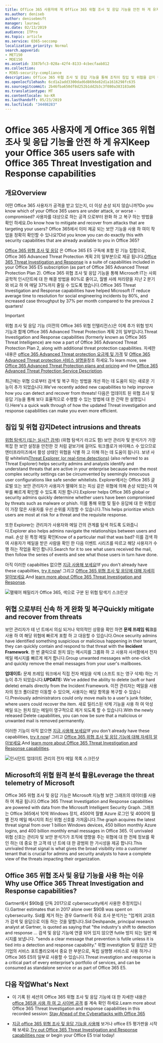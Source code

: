 ```yaml
---
title: Office 365 사용자에 게 Office 365 위협 조사 및 응답 기능을 안전 하 게 유지
ms.author: deniseb
author: denisebmsft
manager: laurawi
ms.date: 02/13/2019
audience: ITPro
ms.topic: article
ms.service: O365-seccomp
localization_priority: Normal
search.appverid:
- MET150
- MOE150
ms.assetid: 3387bfc3-028a-42f4-8133-4cbecfaab812
ms.collection:
- M365-security-compliance
description: Office 365 위협 조사 및 응답 기능을 통해 조직이 침입 및 위협을 감지 하 고 위협 으로부터 신속 하 게 완화 및 복구할 수 있는 방법을 알아봅니다.
ms.openlocfilehash: 6cd1a2add3300dad6d869de82d1a1616298fc635
ms.sourcegitcommit: 2b46fba650df8d252b1dd2b3c3f080a383183a06
ms.translationtype: MT
ms.contentlocale: ko-KR
ms.lasthandoff: 05/23/2019
ms.locfileid: "34408283"
---
```

# <a name="keep-your-office-365-users-safe-with-office-365-threat-investigation-and-response-capabilities"></a><span data-ttu-id="d1aa8-103">Office 365 사용자에 게 Office 365 위협 조사 및 응답 기능을 안전 하 게 유지</span><span class="sxs-lookup"><span data-stu-id="d1aa8-103">Keep your Office 365 users safe with Office 365 Threat Investigation and Response capabilities</span></span>

## <a name="overview"></a><span data-ttu-id="d1aa8-104">개요</span><span class="sxs-lookup"><span data-stu-id="d1aa8-104">Overview</span></span>

<span data-ttu-id="d1aa8-105">어떤 Office 365 사용자가 공격을 받고 있는지, 더 이상 손상 되지 않습니까?</span><span class="sxs-lookup"><span data-stu-id="d1aa8-105">Do you know which of your Office 365 users are under attack, or worse - compromised?</span></span> <span data-ttu-id="d1aa8-106">사용자를 대상으로 하는 공격 으로부터 완화 하 고 복구 하는 방법을 확인 하세요.</span><span class="sxs-lookup"><span data-stu-id="d1aa8-106">Do know how to mitigate and recover from attacks that are targeting your users?</span></span> <span data-ttu-id="d1aa8-107">Office 365에서 이미 제공 되는 보안 기능을 사용 하 여이 작업을 정확히 확인할 수 있나요?</span><span class="sxs-lookup"><span data-stu-id="d1aa8-107">Did you know you can do exactly this with security capabilities that are already available to you in Office 365?</span></span> 
  
<span data-ttu-id="d1aa8-108">[Office 365 위협 조사 및 응답](office-365-ti.md) 은 Office 365 E5 구독에 포함 된 기능 집합으로, Office 365 Advanced Threat Protection 계획 2의 일부분으로 제공 됩니다.</span><span class="sxs-lookup"><span data-stu-id="d1aa8-108">[Office 365 Threat Investigation and Response](office-365-ti.md) is a suite of capabilities included in your Office 365 E5 subscription (as part of Office 365 Advanced Threat Protection Plan 2).</span></span> <span data-ttu-id="d1aa8-109">Office 365 위협 조사 및 응답 기능을 통해 Microsoft IT는 사회 공학적 인시던트에 대 한 해결 방법을 80%로 줄이고, 월별 사례 처리량을 지난 2 분기와 비교 하 여 매달 37%까지 줄일 수 있도록 했습니다.</span><span class="sxs-lookup"><span data-stu-id="d1aa8-109">Office 365 Threat Investigation and Response capabilities have helped Microsoft IT reduce average time to resolution for social engineering incidents by 80%, and increased case throughput by 37% per month compared to the previous 2 quarters!</span></span> 

> [!IMPORTANT]
> <span data-ttu-id="d1aa8-110">위협 조사 및 응답 기능 (이전의 Office 365 위협 인텔리전스)은 이제 추가 위협 방지 기능과 함께 Office 365 Advanced Threat Protection 계획 2의 일부입니다.</span><span class="sxs-lookup"><span data-stu-id="d1aa8-110">Threat Investigation and Response capabilities (formerly known as Office 365 Threat Intelligence) are now a part of Office 365 Advanced Threat Protection Plan 2, along with additional threat protection capabilities.</span></span> <span data-ttu-id="d1aa8-111">자세한 내용은 [office 365 Advanced Threat protection 요금제 및 가격](https://products.office.com/exchange/advance-threat-protection) 및 [Office 365 Advanced Threat protection 서비스 설명을](https://docs.microsoft.com/office365/servicedescriptions/office-365-advanced-threat-protection-service-description)참조 하세요.</span><span class="sxs-lookup"><span data-stu-id="d1aa8-111">To learn more, see [Office 365 Advanced Threat Protection plans and pricing](https://products.office.com/exchange/advance-threat-protection) and the [Office 365 Advanced Threat Protection Service Description](https://docs.microsoft.com/office365/servicedescriptions/office-365-advanced-threat-protection-service-description).</span></span>
  
<span data-ttu-id="d1aa8-112">최근에는 위협 으로부터 검색 및 복구 하는 방법을 개선 하는 데 도움이 되는 새로운 기능이 추가 되었습니다.</span><span class="sxs-lookup"><span data-stu-id="d1aa8-112">We've recently added new capabilities to help improve how you can detect and recover from threats!</span></span> <span data-ttu-id="d1aa8-113">다음은 업데이트 된 위협 조사 및 응답 기능을 통해 보다 효율적으로 수행할 수 있는 방법에 대 한 간략 한 설명입니다.</span><span class="sxs-lookup"><span data-stu-id="d1aa8-113">Here's a quick walk through of how the updated Threat investigation and response capabilities can make you even more efficient.</span></span>
  
## <a name="detect-intrusions-and-threats"></a><span data-ttu-id="d1aa8-114">침입 및 위협 감지</span><span class="sxs-lookup"><span data-stu-id="d1aa8-114">Detect intrusions and threats</span></span>

<span data-ttu-id="d1aa8-115">[위협 탐색기 (또는 실시간 검색)](threat-explorer.md) (위협 탐색기 라고도 함) 보안 관리자 및 분석가가 가장 복잡 한 보안 설정을 안전한 것 처럼 겉보기에 걸어도 워크플로가 바이패스 수 있으므로 엔터프라이즈에서 활성 상태인 위협을 식별 하 고 이해 하는 데 도움이 됩니다. 보낸 사람 whitelists</span><span class="sxs-lookup"><span data-stu-id="d1aa8-115">[Threat Explorer (or real-time detections)](threat-explorer.md) (also referred to as Threat Explorer) helps security admins and analysts identify and understand threats that are active in your enterprise because even the most complex security settings can be circumvented by seemingly innocuous user configurations like safe sender whitelists.</span></span> <span data-ttu-id="d1aa8-116">Explorer에서는 Office 365 글로벌 또는 보안 관리자가 사용자가 맬웨어 또는 피싱 같은 위협에 의해 손상 되었는지 여부를 빠르게 확인할 수 있도록 지원 합니다.</span><span class="sxs-lookup"><span data-stu-id="d1aa8-116">Explorer helps Office 365 global or security admins quickly determine whether users have been compromised by threats such as malware or phish.</span></span> <span data-ttu-id="d1aa8-117">이를 통해 위협 및 필수 응답에 대 한 위험성이 가장 많은 사용자를 우선 순위를 지정할 수 있습니다.</span><span class="sxs-lookup"><span data-stu-id="d1aa8-117">This helps prioritize which users are most at risk for a threat and the requisite response.</span></span> 
  
<span data-ttu-id="d1aa8-118">또한 Explorer는 관리자가 사용자와 메일 간의 관계를 탐색 하도록 도와줍니다.</span><span class="sxs-lookup"><span data-stu-id="d1aa8-118">Explorer also helps admins navigate the relationships between users and mail.</span></span> <span data-ttu-id="d1aa8-119">손상 된 특정 메일 확인</span><span class="sxs-lookup"><span data-stu-id="d1aa8-119">Know of a particular mail that was bad?</span></span> <span data-ttu-id="d1aa8-120">이를 검색 하 여 사용자가 메일을 받은 사람을 확인 한 다음 이벤트 시리즈를 따르고 해당 사용자가 수행 하는 작업을 확인 합니다.</span><span class="sxs-lookup"><span data-stu-id="d1aa8-120">Search for it to see what users received the mail, then follow the series of events and see what those users in turn have done.</span></span>

<span data-ttu-id="d1aa8-121">아직 이러한 capabilties 없으면 [지금 사용해 보세요](https://aka.ms/tryo365threatintel3)!</span><span class="sxs-lookup"><span data-stu-id="d1aa8-121">If you don't already have these capabilties, [try it now](https://aka.ms/tryo365threatintel3)!</span></span> <span data-ttu-id="d1aa8-122">그리고 [Office 365 위협 조사 및 응답에 대해 자세히 알아보세요](https://aka.ms/readmoreabouto365threatintel).</span><span class="sxs-lookup"><span data-stu-id="d1aa8-122">And [learn more about Office 365 Threat Investigation and Response](https://aka.ms/readmoreabouto365threatintel).</span></span>
  
![맬웨어 패밀리가 Office 365, 색으로 구분 된 위협 탐색기 스크린샷](media/591338dd-252a-437d-b5f2-87aa42e74b0c.png)
  
## <a name="quickly-mitigate-and-recover-from-threats"></a><span data-ttu-id="d1aa8-124">위협 으로부터 신속 하 게 완화 및 복구</span><span class="sxs-lookup"><span data-stu-id="d1aa8-124">Quickly mitigate and recover from threats</span></span>

<span data-ttu-id="d1aa8-125">보안 관리자가 테 넌 트에서 의심 되거나 악의적인 상황을 확인 하면 **문제 프레임 워크**를 사용 하 여 해당 위협에 빠르게 포함 하 고 대응할 수 있습니다.</span><span class="sxs-lookup"><span data-stu-id="d1aa8-125">Once security admins have identified something suspicious or malicious happening in their tenant, they can quickly contain and respond to that threat with the **Incident Framework**.</span></span> <span data-ttu-id="d1aa8-126">한 번 클릭으로 원치 않는 메시지를 그룹화 하 고 사용자 사서함에서 전자 메일 메시지를 빠르게 제거 합니다.</span><span class="sxs-lookup"><span data-stu-id="d1aa8-126">Group unwanted messages with one-click and quickly remove the email messages from your user's mailboxes.</span></span> 
  
 <span data-ttu-id="d1aa8-127">**업데이트:** 문제 프레임 워크에서 직접 전자 메일을 삭제 (소프트 또는 영구 삭제) 하는 기능이 추가 되었습니다.</span><span class="sxs-lookup"><span data-stu-id="d1aa8-127">**UPDATE:** We've added the ability to delete (soft or hard delete) emails directly from the Incident Framework.</span></span> <span data-ttu-id="d1aa8-128">이전 관리자는 메일을 사용자의 정크 폴더로만 이동할 수 있으며, 사용자는 해당 항목을 복구할 수 있습니다.</span><span class="sxs-lookup"><span data-stu-id="d1aa8-128">Previously administrators could only move mails to a user's junk folder, where users could recover the item.</span></span> <span data-ttu-id="d1aa8-129">새로 릴리스된 삭제 기능을 사용 하 여 악성 메일 또는 원치 않는 메일이 영구적으로 제거 되도록 할 수 있습니다.</span><span class="sxs-lookup"><span data-stu-id="d1aa8-129">With the newly released Delete capabilities, you can now be sure that a malicious or unwanted mail is removed permanently.</span></span> 
  
<span data-ttu-id="d1aa8-130">이러한 기능이 아직 없으면 [지금 사용해 보세요](https://aka.ms/tryo365threatintel3)!</span><span class="sxs-lookup"><span data-stu-id="d1aa8-130">If you don't already have these capabilities, [try it now](https://aka.ms/tryo365threatintel3)!</span></span> <span data-ttu-id="d1aa8-131">그리고 [Office 365 위협 조사 및 응답 기능에 대해 자세히 알아보세요](https://aka.ms/readmoreabouto365threatintel).</span><span class="sxs-lookup"><span data-stu-id="d1aa8-131">And [learn more about Office 365 Threat Investigation and Response capabilities](https://aka.ms/readmoreabouto365threatintel).</span></span>
  
![인시던트 업데이트 관리의 전자 메일 목록 스크린샷](media/9d8452d3-d8d2-4b26-81f9-76396e08dd17.png)
  
## <a name="leverage-the-threat-telemetry-of-microsoft"></a><span data-ttu-id="d1aa8-133">Microsoft의 위협 원격 분석 활용</span><span class="sxs-lookup"><span data-stu-id="d1aa8-133">Leverage the threat telemetry of Microsoft</span></span>

<span data-ttu-id="d1aa8-134">Office 365 위협 조사 및 응답 기능은 Microsoft 지능형 보안 그래프의 데이터를 사용 하 여 제공 됩니다.</span><span class="sxs-lookup"><span data-stu-id="d1aa8-134">Office 365 Threat Investigation and Response capabilities are powered with data from the Microsoft Intelligent Security Graph.</span></span> <span data-ttu-id="d1aa8-135">그래프는 Office 365에서 10억 Windows 장치, 4500억 월별 Azure 로그인 및 4000억 월별 전자 메일 메시지의 최신 위협 신호를 가져옵니다.</span><span class="sxs-lookup"><span data-stu-id="d1aa8-135">The graph acquires the latest threat signal from over 1 billion Windows devices, 450 billion monthly Azure logins, and 400 billion monthly email messages in Office 365.</span></span> <span data-ttu-id="d1aa8-136">이 unrivaled 위협 신호는 관리자 및 보안 분석가가 조직에 영향을 주는 위협에 대 한 전체 정보를 확인 하는 데 중요 한 고객 테 넌 트에 대 한 광범위 한 가시성을 제공 합니다.</span><span class="sxs-lookup"><span data-stu-id="d1aa8-136">This unrivaled threat signal is what gives the broad visibility into a customer tenant that is crucial for admins and security analysts to have a complete view of the threats impacting their organization.</span></span> 
  
   
## <a name="why-use-office-365-threat-investigation-and-response-capabilities"></a><span data-ttu-id="d1aa8-137">Office 365 위협 조사 및 응답 기능을 사용 하는 이유</span><span class="sxs-lookup"><span data-stu-id="d1aa8-137">Why use Office 365 Threat Investigation and Response capabilities?</span></span>

<span data-ttu-id="d1aa8-138">Gartner에서 $90b를 단독 2017으로 cybersecurity에서 사용한 추정치입니다.</span><span class="sxs-lookup"><span data-stu-id="d1aa8-138">Gartner estimates that in 2017 alone over $90B was spent on cybersecurity.</span></span> <span data-ttu-id="d1aa8-139">Sid를 제거 하는 경우 Gartner의 주요 조사 분석가는 "업계의 교대조가 검색 및 응답으로 이동 하는 것을 말합니다.</span><span class="sxs-lookup"><span data-stu-id="d1aa8-139">Sid Deshpande, principal research analyst at Gartner, is quoted as saying that "the industry's shift to detection and response …</span></span> <span data-ttu-id="d1aa8-140">검색 및 응답 기능에 연결 되어 있지 않으면 futile 방지 되는 일반 메시지를 보냅니다. "</span><span class="sxs-lookup"><span data-stu-id="d1aa8-140">sends a clear message that prevention is futile unless it is tied into a detection and response capability."</span></span> <span data-ttu-id="d1aa8-141">위협 investigtion 및 응답은 모든 기업의 서비스 포트폴리오에서 중요 한 부분으로, 독립 실행형 서비스로 사용 하거나 Office 365 E5의 일부로 사용할 수 있습니다.</span><span class="sxs-lookup"><span data-stu-id="d1aa8-141">Threat investigtion and response is a critical part of every enterprise's portfolio of services, and can be consumed as standalone service or as part of Office 365 E5.</span></span>
  
## <a name="whats-next"></a><span data-ttu-id="d1aa8-142">다음 작업</span><span class="sxs-lookup"><span data-stu-id="d1aa8-142">What's Next</span></span>

- <span data-ttu-id="d1aa8-143">이 기록 된 세션의 Office 365 위협 조사 및 응답 기능에 대 한 자세한 내용은 [office 365을 사용 하 여 고 사이버 공격](https://myignite.microsoft.com/videos/53723) 를 계속 확인 하세요.</span><span class="sxs-lookup"><span data-stu-id="d1aa8-143">Learn more about Office 365 Threat Investigation and response capabilities  in this recorded session: [Stay Ahead of the Cyberattacks with Office 365](https://myignite.microsoft.com/videos/53723)</span></span>
    
- <span data-ttu-id="d1aa8-144">[지금 office 365 위협 조사 및 응답 기능을 사용해](https://aka.ms/tryo365threatintel3) 보거나 office E5 평가판을 시작 해 보세요.</span><span class="sxs-lookup"><span data-stu-id="d1aa8-144">[Try out Office 365 Threat Investigation and Response capabilities now](https://aka.ms/tryo365threatintel3) or begin your Office E5 trial today!</span></span> 
    

